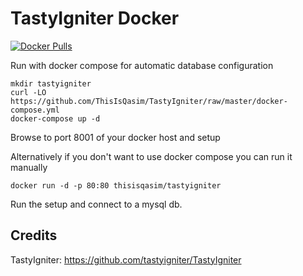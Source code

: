 # TastyIgniter Docker
[![Docker Pulls](https://img.shields.io/docker/pulls/thisisqasim/tastyigniter.svg?style=plastic)](https://hub.docker.com/r/thisisqasim/tastyigniter/)

Run with docker compose for automatic database configuration

    mkdir tastyigniter
    curl -LO https://github.com/ThisIsQasim/TastyIgniter/raw/master/docker-compose.yml
    docker-compose up -d
    
Browse to port 8001 of your docker host and setup


Alternatively if you don't want to use docker compose you can run it manually

    docker run -d -p 80:80 thisisqasim/tastyigniter
    
Run the setup and connect to a mysql db.

## Credits
TastyIgniter: https://github.com/tastyigniter/TastyIgniter
